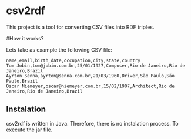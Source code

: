 # csv2rdf
This project is a tool for converting CSV files into RDF triples.

#How it works?

Lets take as example the following CSV file:

```
name,email,birth_date,occupation,city,state,country
Tom Jobin,tom@jobin.com.br,25/01/1927,Composer,Rio de Janeiro,Rio de Janeiro,Brazil
Ayrton Senna,ayrton@senna.com.br,21/03/1960,Driver,São Paulo,São Paulo,Brazil
Oscar Niemeyer,oscar@niemeyer.com.br,15/02/1907,Architect,Rio de Janeiro,Rio de Janeiro,Brazil
```


## Instalation
csv2rdf is written in Java.
Therefore, there is no instalation process.
To execute the jar file.






